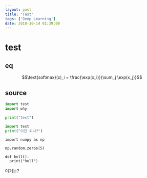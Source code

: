 ```yaml
---
layout: post
title: "Test"
tags: ['Deep Learning']
date: 2018-10-14 01:39:00
---
```


# test

## eq

$$\text{softmax}(x)_i = \frac{\exp(x_i)}{\sum_j \exp(x_j)}$$

## source

```python
import test
import why

print("test")
```

```py
import test
print("이건 되나?")
```


```
import numpy as np

np.random.zeros(5)

def hell():
  print("hell")
```

이거는?